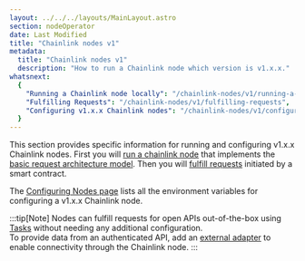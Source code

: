 ```yaml
---
layout: ../../../layouts/MainLayout.astro
section: nodeOperator
date: Last Modified
title: "Chainlink nodes v1"
metadata:
  title: "Chainlink nodes v1"
  description: "How to run a Chainlink node which version is v1.x.x."
whatsnext:
  {
    "Running a Chainlink node locally": "/chainlink-nodes/v1/running-a-chainlink-node",
    "Fulfilling Requests": "/chainlink-nodes/v1/fulfilling-requests",
    "Configuring v1.x.x Chainlink nodes": "/chainlink-nodes/v1/configuration",
  }
---
```


This section provides specific information for running and configuring v1.x.x Chainlink nodes. First you will [run a chainlink node](/chainlink-nodes/v1/running-a-chainlink-node) that implements the [basic request architecture model](/architecture-overview/architecture-request-model). Then you will [fulfill requests](/chainlink-nodes/v1/fulfilling-requests) initiated by a smart contract.

The [Configuring Nodes page](/chainlink-nodes/v1/configuration) lists all the environment variables for configuring a v1.x.x Chainlink node.

:::tip[Note]
Nodes can fulfill requests for open APIs out-of-the-box using [Tasks](/chainlink-nodes/oracle-jobs/task-types/tasks/) without needing any additional configuration.<br/>
To provide data from an authenticated API, add an [external adapter](/chainlink-nodes/external-adapters/external-adapters/) to enable connectivity through the Chainlink node.
:::
